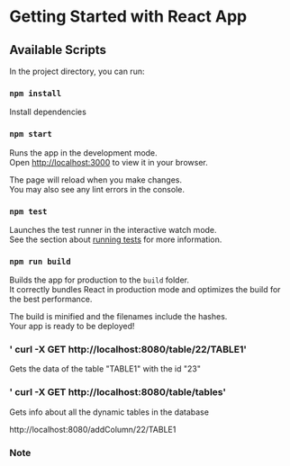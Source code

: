 # Getting Started with React App

## Available Scripts

In the project directory, you can run:

### `npm install`

Install dependencies

### `npm start`

Runs the app in the development mode.\
Open [http://localhost:3000](http://localhost:3000) to view it in your browser.

The page will reload when you make changes.\
You may also see any lint errors in the console.

### `npm test`

Launches the test runner in the interactive watch mode.\
See the section about [running tests](https://facebook.github.io/create-react-app/docs/running-tests) for more information.

### `npm run build`

Builds the app for production to the `build` folder.\
It correctly bundles React in production mode and optimizes the build for the best performance.

The build is minified and the filenames include the hashes.\
Your app is ready to be deployed!

### ' curl -X GET http://localhost:8080/table/22/TABLE1'

Gets the data of the table "TABLE1" with the id "23"

### ' curl -X GET http://localhost:8080/table/tables'

Gets info about all the dynamic tables in the database

http://localhost:8080/addColumn/22/TABLE1

### Note

